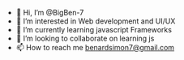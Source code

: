 - 👋 Hi, I’m @BigBen-7
- 👀 I’m interested in Web development and UI/UX
- 🌱 I’m currently learning javascript Frameworks
- 💞️ I’m looking to collaborate on learning js
- 📫 How to reach me benardsimon7@gmail.com 

<!---
BigBen-7/BigBen-7 is a ✨ special ✨ repository because its `README.md` (this file) appears on your GitHub profile.
You can click the Preview link to take a look at your changes.
--->
